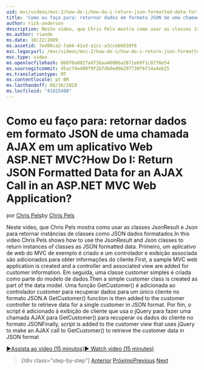 ```yaml
---
uid: mvc/videos/mvc-2/how-do-i/how-do-i-return-json-formatted-data-for-an-ajax-call-in-an-aspnet-mvc-web-application
title: 'Como eu faço para: retornar dados em formato JSON de uma chamada AJAX em um aplicativo Web ASP.NET MVC? | Microsoft Docs'
author: rick-anderson
description: Neste vídeo, que Chris Pels mostra como usar as classes JsonResult e Json para retornar instâncias de classes como JSON dados formatados. Primeiro, um exemplo de MVC web apl....
ms.author: riande
ms.date: 10/22/2009
ms.assetid: 7ed06ca2-fab6-41a3-a1cc-a3ccebb639f6
msc.legacyurl: /mvc/videos/mvc-2/how-do-i/how-do-i-return-json-formatted-data-for-an-ajax-call-in-an-aspnet-mvc-web-application
msc.type: video
ms.openlocfilehash: 86070a8027ad736aa46086a2871e69f1c87f6e54
ms.sourcegitcommit: 45ac74e400f9f2b7dbded66297730f6f14a4eb25
ms.translationtype: MT
ms.contentlocale: pt-BR
ms.lasthandoff: 08/16/2018
ms.locfileid: "41825498"
---
```

<a name="how-do-i-return-json-formatted-data-for-an-ajax-call-in-an-aspnet-mvc-web-application"></a><span data-ttu-id="00d9a-105">Como eu faço para: retornar dados em formato JSON de uma chamada AJAX em um aplicativo Web ASP.NET MVC?</span><span class="sxs-lookup"><span data-stu-id="00d9a-105">How Do I: Return JSON Formatted Data for an AJAX Call in an ASP.NET MVC Web Application?</span></span>
====================
<span data-ttu-id="00d9a-106">por [Chris Pels](https://twitter.com/chrispels)</span><span class="sxs-lookup"><span data-stu-id="00d9a-106">by [Chris Pels](https://twitter.com/chrispels)</span></span>

<span data-ttu-id="00d9a-107">Neste vídeo, que Chris Pels mostra como usar as classes JsonResult e Json para retornar instâncias de classes como JSON dados formatados.</span><span class="sxs-lookup"><span data-stu-id="00d9a-107">In this video Chris Pels shows how to use the JsonResult and Json classes to return instances of classes as JSON formatted data.</span></span> <span data-ttu-id="00d9a-108">Primeiro, um aplicativo de web do MVC de exemplo é criado e um controlador e exibição associada são adicionados para obter informações do cliente.</span><span class="sxs-lookup"><span data-stu-id="00d9a-108">First, a sample MVC web application is created and a controller and associated view are added for customer information.</span></span> <span data-ttu-id="00d9a-109">Em seguida, uma classe customer simples é criada como parte do modelo de dados.</span><span class="sxs-lookup"><span data-stu-id="00d9a-109">Then a simple customer class is created as part of the data model.</span></span> <span data-ttu-id="00d9a-110">Uma função GetCustomer() é adicionada ao controlador customer para recuperar dados para um único cliente no formato JSON.</span><span class="sxs-lookup"><span data-stu-id="00d9a-110">A GetCustomer() function is then added to the customer controller to retrieve data for a single customer in JSON format.</span></span> <span data-ttu-id="00d9a-111">Por fim, o script é adicionado à exibição de cliente que usa o jQuery para fazer uma chamada AJAX para GetCustomer() para recuperar os dados do cliente no formato JSON</span><span class="sxs-lookup"><span data-stu-id="00d9a-111">Finally, script is added to the customer view that uses jQuery to make an AJAX call to GetCustomer() to retrieve the customer data in JSON format</span></span>

[<span data-ttu-id="00d9a-112">&#9654;Assista ao vídeo (15 minutos)</span><span class="sxs-lookup"><span data-stu-id="00d9a-112">&#9654; Watch video (15 minutes)</span></span>](https://channel9.msdn.com/Blogs/ASP-NET-Site-Videos/how-do-i-return-json-formatted-data-for-an-ajax-call-in-an-aspnet-mvc-web-application)

> [!div class="step-by-step"]
> <span data-ttu-id="00d9a-113">[Anterior](aspnet-mvc-how-10-minute-technical-video-for-developers.md)
> [Próximo](how-do-i-work-with-data-in-aspnet-mvc-partial-views.md)</span><span class="sxs-lookup"><span data-stu-id="00d9a-113">[Previous](aspnet-mvc-how-10-minute-technical-video-for-developers.md)
[Next](how-do-i-work-with-data-in-aspnet-mvc-partial-views.md)</span></span>

